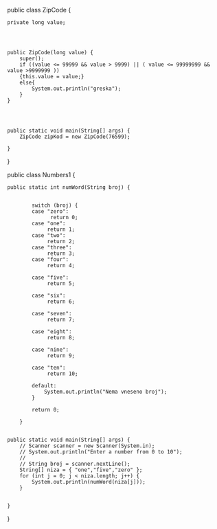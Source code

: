 
public class ZipCode {

	private long value;
	
	
	
	
	public ZipCode(long value) {
		super();
		if ((value <= 99999 && value > 9999) || ( value <= 99999999 && value >9999999 ))
		{this.value = value;}
		else{
			System.out.println("greska");
		}
	}




	public static void main(String[] args) {
		ZipCode zipKod = new ZipCode(76599);

	}

}

public class Numbers1 {

	public static int numWord(String broj) {
		

			switch (broj) {
			case "zero":
		          return 0;
			case "one":
			     return 1;
			case "two":
			     return 2;
			case "three":
			     return 3;
			case "four":
			     return 4;
			
			case "five":
			     return 5;
			
			case "six":
			     return 6;
				
			case "seven":
			     return 7;
			
			case "eight":
			     return 8;
			
			case "nine":
			     return 9;
		
			case "ten":
			     return 10;
			
			default:
				System.out.println("Nema vneseno broj");
			}
		
			return 0;
			
		}
	

	public static void main(String[] args) {
		// Scanner scanner = new Scanner(System.in);
		// System.out.println("Enter a number from 0 to 10");
		//
		// String broj = scanner.nextLine();
		String[] niza = { "one","five","zero" };
		for (int j = 0; j < niza.length; j++) {
			System.out.println(numWord(niza[j]));
		}
		

	}

}
